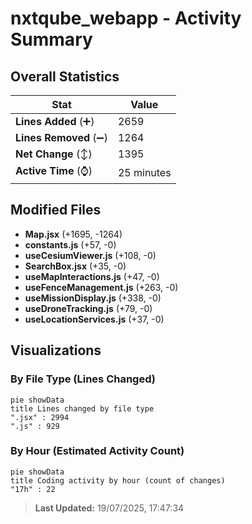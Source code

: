 # nxtqube_webapp - Activity Summary 

## Overall Statistics

| Stat                   | Value                                                             |
| ---------------------- | ----------------------------------------------------------------- |
| **Lines Added** (➕)   | 2659                                          |
| **Lines Removed** (➖) | 1264                                        |
| **Net Change** (↕)    | 1395                |
| **Active Time** (⌚)   | 25 minutes |


## Modified Files
- **Map.jsx** (+1695, -1264)
- **constants.js** (+57, -0)
- **useCesiumViewer.js** (+108, -0)
- **SearchBox.jsx** (+35, -0)
- **useMapInteractions.js** (+47, -0)
- **useFenceManagement.js** (+263, -0)
- **useMissionDisplay.js** (+338, -0)
- **useDroneTracking.js** (+79, -0)
- **useLocationServices.js** (+37, -0)

## Visualizations

### By File Type (Lines Changed)

```mermaid
pie showData
title Lines changed by file type
".jsx" : 2994
".js" : 929
```

### By Hour (Estimated Activity Count)

```mermaid
pie showData
title Coding activity by hour (count of changes)
"17h" : 22
```


> **Last Updated:** 19/07/2025, 17:47:34